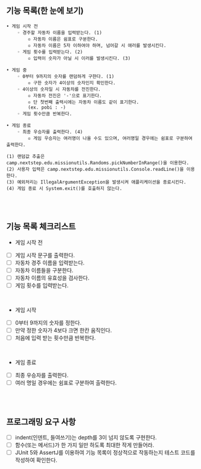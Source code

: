 ## 기능 목록(한 눈에 보기)

```
• 게임 시작 전
    ◦ 경주할 자동차 이름을 입력받는다. (1)
        ▫︎ 자동차 이름은 쉼표로 구분한다.
        ▫︎ 자동차 이름은 5자 이하여야 하며, 넘어갈 시 애러를 발생시킨다.
    ◦ 게임 횟수를 입력받는다. (2)
        ▫︎ 입력이 숫자가 아닐 시 이러를 발생시킨다. (3)

• 게임 중
    ◦ 0부터 9까지의 숫자를 랜덤하게 구한다. (1)
        ▫︎ 구한 숫자가 4이상의 숫자인지 확인한다.
    ◦ 4이상의 숫자일 시 자동차를 전진한다.
        ▫︎ 자동차 전진은 '-'으로 표기한다.
        ▫︎ 단 첫번째 출력시에는 자동차 이름도 같이 표기한다.
        (ex. pobi : -)
    ◦ 게임 횟수만큼 반복한다.

• 게임 종료
    ◦ 최종 우승자를 출력한다. (4)
        ▫︎ 게임 우승자는 여러명이 나올 수도 있으며, 여러명일 경우에는 쉼표로 구분하여 출력한다.

(1) 랜덤값 추출은 camp.nextstep.edu.missionutils.Randoms.pickNumberInRange()을 이용한다.
(2) 사용자 입력은 camp.nextstep.edu.missionutils.Console.readLine()을 이용한다.
(3) 예외처리는 IllegalArgumentException을 발생시켜 애플리케이션을 종료시킨다. 
(4) 게임 종료 시 System.exit()를 호출하지 않는다.
```

<br><br>

## 기능 목록 체크리스트

- 게임 시작 전
- [ ]  게임 시작 문구를 출력한다.
- [ ]  자동차 경주 이름을 입력받는다.
- [ ]  자동차 이름들을 구분한다.
- [ ]  자동차 이름의 유효성을 검사한다.
- [ ]  게임 횟수를 입력받는다.

<br>

- 게임 시작
- [ ]  0부터 9까지의 숫자를 정한다.
- [ ]  만약 정한 숫자가 4보다 크면 한칸 움직인다.
- [ ]  처음에 입력 받는 횟수만큼 반복한다.

<br>

- 게임 종료
- [ ]  최종 우승자를 출력한다.
- [ ]  여러 명일 경우에는 쉼표로 구분하여 출력한다.

<br><br>

## 프로그래밍 요구 사항

- [ ]  indent(인덴트, 들여쓰기)는 depth를 3이 넘지 않도록 구현한다.
- [ ]  함수(또는 메서드)가 한 가지 일만 하도록 최대한 작게 만들어라.
- [ ]  JUnit 5와 AssertJ를 이용하여 기능 목록이 정상적으로 작동하는지 테스트 코드를 작성하여 확인한다.